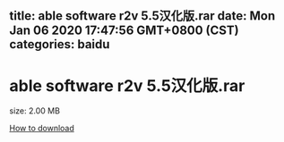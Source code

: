 
title: able software r2v 5.5汉化版.rar
date: Mon Jan 06 2020 17:47:56 GMT+0800 (CST)    
categories: baidu
---

# able software r2v 5.5汉化版.rar
size: 2.00 MB
 
 

[How to download](https://bpcam.bemobtrk.com/go/2ceec3aa-1ca2-46d6-b9ff-aaa5c184517c?jno=584)